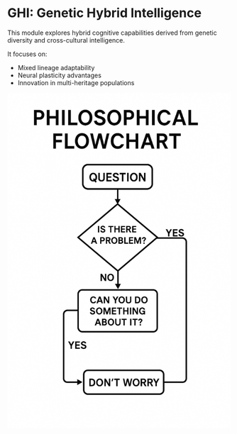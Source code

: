 # GHI: Genetic Hybrid Intelligence

This module explores hybrid cognitive capabilities derived from genetic diversity and cross-cultural intelligence.

It focuses on:
- Mixed lineage adaptability
- Neural plasticity advantages
- Innovation in multi-heritage populations

![Hybrid Intelligence](../assets/images/philosophical.png)

